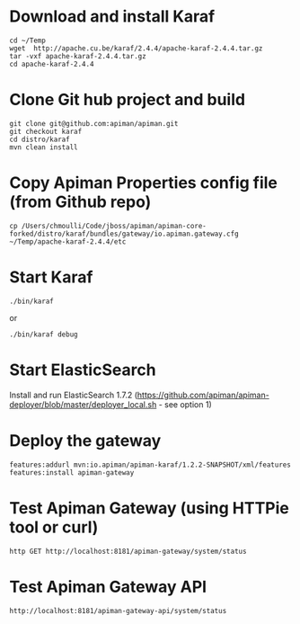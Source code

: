 # Download and install Karaf

```
cd ~/Temp
wget  http://apache.cu.be/karaf/2.4.4/apache-karaf-2.4.4.tar.gz
tar -vxf apache-karaf-2.4.4.tar.gz
cd apache-karaf-2.4.4
```

# Clone Git hub project and build

```
git clone git@github.com:apiman/apiman.git
git checkout karaf
cd distro/karaf
mvn clean install
```

# Copy Apiman Properties config file (from Github repo)

```
cp /Users/chmoulli/Code/jboss/apiman/apiman-core-forked/distro/karaf/bundles/gateway/io.apiman.gateway.cfg ~/Temp/apache-karaf-2.4.4/etc
```

# Start Karaf

```
./bin/karaf 
```

or
 
```
./bin/karaf debug
```

# Start ElasticSearch

Install and run ElasticSearch 1.7.2 (https://github.com/apiman/apiman-deployer/blob/master/deployer_local.sh - see option 1)


# Deploy the gateway

```
features:addurl mvn:io.apiman/apiman-karaf/1.2.2-SNAPSHOT/xml/features
features:install apiman-gateway
```

# Test Apiman Gateway (using HTTPie tool or curl)

```
http GET http://localhost:8181/apiman-gateway/system/status
```

# Test Apiman Gateway API

```
http://localhost:8181/apiman-gateway-api/system/status
```